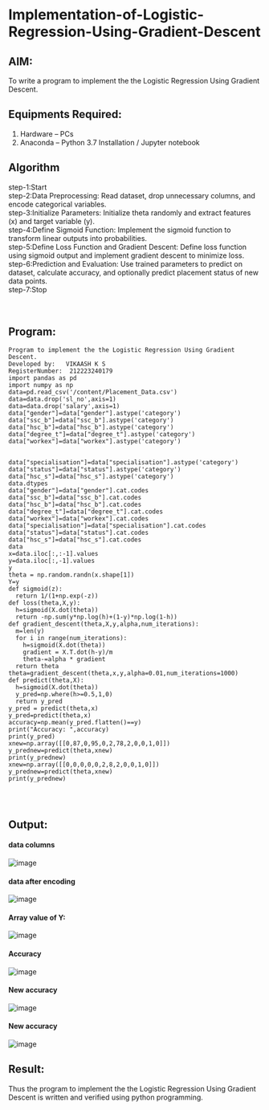 # Implementation-of-Logistic-Regression-Using-Gradient-Descent

## AIM:

To write a program to implement the the Logistic Regression Using Gradient Descent.

## Equipments Required:

1. Hardware – PCs
2. Anaconda – Python 3.7 Installation / Jupyter notebook

## Algorithm

step-1:Start
<br>step-2:Data Preprocessing: Read dataset, drop unnecessary columns, and encode categorical variables.
<br>step-3:Initialize Parameters: Initialize theta randomly and extract features (x) and target variable (y).
<br>step-4:Define Sigmoid Function: Implement the sigmoid function to transform linear outputs into probabilities.
<br>step-5:Define Loss Function and Gradient Descent: Define loss function using sigmoid output and implement gradient descent to minimize loss.
<br>step-6:Prediction and Evaluation: Use trained parameters to predict on dataset, calculate accuracy, and optionally predict placement status of new data points.
<br>step-7:Stop
<br>
<br>
<br>

## Program:

```
Program to implement the the Logistic Regression Using Gradient Descent.
Developed by:   VIKAASH K S
RegisterNumber:  212223240179
import pandas as pd
import numpy as np
data=pd.read_csv('/content/Placement_Data.csv')
data=data.drop('sl_no',axis=1)
data=data.drop('salary',axis=1)
data["gender"]=data["gender"].astype('category')
data["ssc_b"]=data["ssc_b"].astype('category')
data["hsc_b"]=data["hsc_b"].astype('category')
data["degree_t"]=data["degree_t"].astype('category')
data["workex"]=data["workex"].astype('category')
```
```

data["specialisation"]=data["specialisation"].astype('category')
data["status"]=data["status"].astype('category')
data["hsc_s"]=data["hsc_s"].astype('category')
data.dtypes
data["gender"]=data["gender"].cat.codes
data["ssc_b"]=data["ssc_b"].cat.codes
data["hsc_b"]=data["hsc_b"].cat.codes
data["degree_t"]=data["degree_t"].cat.codes
data["workex"]=data["workex"].cat.codes
data["specialisation"]=data["specialisation"].cat.codes
data["status"]=data["status"].cat.codes
data["hsc_s"]=data["hsc_s"].cat.codes
data
x=data.iloc[:,:-1].values
y=data.iloc[:,-1].values
y
theta = np.random.randn(x.shape[1])
Y=y
def sigmoid(z):
  return 1/(1+np.exp(-z))
def loss(theta,X,y):
  h=sigmoid(X.dot(theta))
  return -np.sum(y*np.log(h)+(1-y)*np.log(1-h))
def gradient_descent(theta,X,y,alpha,num_iterations):
  m=len(y)
  for i in range(num_iterations):
    h=sigmoid(X.dot(theta))
    gradient = X.T.dot(h-y)/m
    theta-=alpha * gradient
  return theta
theta=gradient_descent(theta,x,y,alpha=0.01,num_iterations=1000)
def predict(theta,X):
  h=sigmoid(X.dot(theta))
  y_pred=np.where(h>=0.5,1,0)
  return y_pred 
y_pred = predict(theta,x)
y_pred=predict(theta,x)
accuracy=np.mean(y_pred.flatten()==y)
print("Accuracy: ",accuracy)
print(y_pred)
xnew=np.array([[0,87,0,95,0,2,78,2,0,0,1,0]])
y_prednew=predict(theta,xnew)
print(y_prednew)
xnew=np.array([[0,0,0,0,0,2,8,2,0,0,1,0]])
y_prednew=predict(theta,xnew)
print(y_prednew)




```
## Output:

#### data columns

![image](https://github.com/SanjayRagavendar/-Implementation-of-Logistic-Regression-Using-Gradient-Descent/assets/91368803/3aec9c46-c885-42bb-8b45-215ac5d6274f)

#### data after encoding

![image](https://github.com/SanjayRagavendar/-Implementation-of-Logistic-Regression-Using-Gradient-Descent/assets/91368803/b6a86619-04fe-4560-a310-194c80aa728a)

#### Array value of Y:

![image](https://github.com/SanjayRagavendar/-Implementation-of-Logistic-Regression-Using-Gradient-Descent/assets/91368803/a7b6a576-f916-4792-a189-9df2e8ca530f)

#### Accuracy

![image](https://github.com/SanjayRagavendar/-Implementation-of-Logistic-Regression-Using-Gradient-Descent/assets/91368803/12a41cc4-18b2-4375-a7eb-9d1c4a554cc5)
  
#### New accuracy
![image](https://github.com/SanjayRagavendar/-Implementation-of-Logistic-Regression-Using-Gradient-Descent/assets/91368803/36fd6f69-d021-4489-b46a-ab4f68f410ea)

#### New accuracy
![image](https://github.com/SanjayRagavendar/-Implementation-of-Logistic-Regression-Using-Gradient-Descent/assets/91368803/36fd6f69-d021-4489-b46a-ab4f68f410ea)

## Result:

Thus the program to implement the the Logistic Regression Using Gradient Descent is written and verified using python programming.
